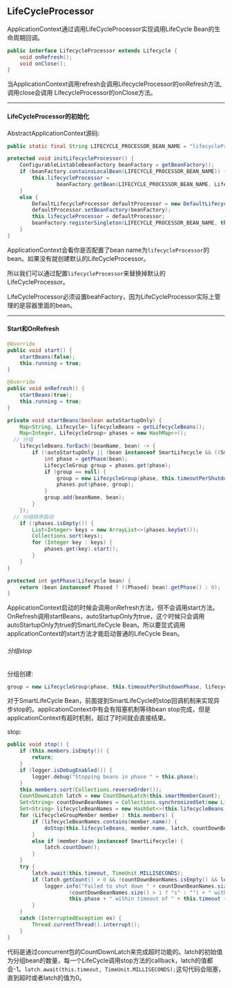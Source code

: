 ## LifeCycleProcessor

ApplicationContext通过调用LifeCycleProcessor实现调用LifeCycle Bean的生命周期回调。

```Java
public interface LifecycleProcessor extends Lifecycle {
	void onRefresh();
	void onClose();
}
```
当ApplicationContext调用refresh会调用LifecycleProcessor的onRefresh方法,调用close会调用
LifecycleProcessor的onClose方法。

---

#### LifeCycleProcessor的初始化

AbstractApplicationContext源码:
```Java
public static final String LIFECYCLE_PROCESSOR_BEAN_NAME = "lifecycleProcessor";

protected void initLifecycleProcessor() {
	ConfigurableListableBeanFactory beanFactory = getBeanFactory();
	if (beanFactory.containsLocalBean(LIFECYCLE_PROCESSOR_BEAN_NAME)) {
		this.lifecycleProcessor =
				beanFactory.getBean(LIFECYCLE_PROCESSOR_BEAN_NAME, LifecycleProcessor.class);
	}
	else {
		DefaultLifecycleProcessor defaultProcessor = new DefaultLifecycleProcessor();
		defaultProcessor.setBeanFactory(beanFactory);
		this.lifecycleProcessor = defaultProcessor;
		beanFactory.registerSingleton(LIFECYCLE_PROCESSOR_BEAN_NAME, this.lifecycleProcessor);
	}
}
```
ApplicationContext会看你是否配置了bean name为`lifecycleProcessor`的bean。如果没有就创建默认的LifeCycleProcessor。

所以我们可以通过配置`lifecycleProcessor`来替换掉默认的LifeCycleProcessor。

LifeCycleProcessor必须设置beahFactory，因为LifeCycleProcessor实际上管理的是容器里面的bean。

---

#### Start和OnRefresh

```java
@Override
public void start() {
	startBeans(false);
	this.running = true;
}

@Override
public void onRefresh() {
	startBeans(true);
	this.running = true;
}

private void startBeans(boolean autoStartupOnly) {
	Map<String, Lifecycle> lifecycleBeans = getLifecycleBeans();
	Map<Integer, LifecycleGroup> phases = new HashMap<>();
  // 分组
	lifecycleBeans.forEach((beanName, bean) -> {
		if (!autoStartupOnly || (bean instanceof SmartLifecycle && ((SmartLifecycle) bean).isAutoStartup())) {
			int phase = getPhase(bean);
			LifecycleGroup group = phases.get(phase);
			if (group == null) {
				group = new LifecycleGroup(phase, this.timeoutPerShutdownPhase, lifecycleBeans, autoStartupOnly);
				phases.put(phase, group);
			}
			group.add(beanName, bean);
		}
	});
  // 分组排序启动
	if (!phases.isEmpty()) {
		List<Integer> keys = new ArrayList<>(phases.keySet());
		Collections.sort(keys);
		for (Integer key : keys) {
			phases.get(key).start();
		}
	}
}

protected int getPhase(Lifecycle bean) {
	return (bean instanceof Phased ? ((Phased) bean).getPhase() : 0);
}
```

ApplicationContext启动的时候会调用onRefresh方法，但不会调用start方法。OnRefresh调用startBeans，autoStartupOnly为true，这个时候只会调用autoStartupOnly为true的SmartLifeCycle Bean。所以要显式调用applicationContext的start方法才能启动普通的LifeCycle Bean。

###### 分组stop

分组创建:
```java
group = new LifecycleGroup(phase, this.timeoutPerShutdownPhase, lifecycleBeans, autoStartupOnly);
```

对于SmartLifeCycle Bean，前面提到SmartLifeCycle的stop回调机制来实现异步stop的。applicationContext中有会有阻塞机制等待bean stop完成，但是applicationContext有超时机制，超过了时间就会直接结束。

stop:
```java
public void stop() {
	if (this.members.isEmpty()) {
		return;
	}
	if (logger.isDebugEnabled()) {
		logger.debug("Stopping beans in phase " + this.phase);
	}
	this.members.sort(Collections.reverseOrder());
	CountDownLatch latch = new CountDownLatch(this.smartMemberCount);
	Set<String> countDownBeanNames = Collections.synchronizedSet(new LinkedHashSet<>());
	Set<String> lifecycleBeanNames = new HashSet<>(this.lifecycleBeans.keySet());
	for (LifecycleGroupMember member : this.members) {
		if (lifecycleBeanNames.contains(member.name)) {
			doStop(this.lifecycleBeans, member.name, latch, countDownBeanNames);
		}
		else if (member.bean instanceof SmartLifecycle) {
			latch.countDown();
		}
	}
	try {
		latch.await(this.timeout, TimeUnit.MILLISECONDS);
		if (latch.getCount() > 0 && !countDownBeanNames.isEmpty() && logger.isInfoEnabled()) {
			logger.info("Failed to shut down " + countDownBeanNames.size() + " bean" +
					(countDownBeanNames.size() > 1 ? "s" : "") + " with phase value " +
					this.phase + " within timeout of " + this.timeout + ": " + countDownBeanNames);
		}
	}
	catch (InterruptedException ex) {
		Thread.currentThread().interrupt();
	}
}
```

代码是通过concurrent包的CountDownLatch来完成超时功能的。latch的初始值为分组bean的数量，每一个LifeCycle调用stop方法的callback，latch的值都会-1。`latch.await(this.timeout, TimeUnit.MILLISECONDS);`这句代码会阻塞，直到超时或者latch的值为0。
